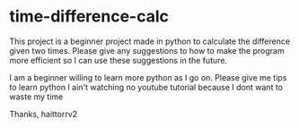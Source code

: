 # time-difference-calc

This project is a beginner project made in python to calculate the difference given two times. Please give any suggestions to how to make the program more efficient so I can use these suggestions in the future. 

I am a beginner willing to learn more python as I go on. Please give me tips to learn python
I ain't watching no youtube tutorial because I dont want to waste my time

Thanks,
haittorrv2
